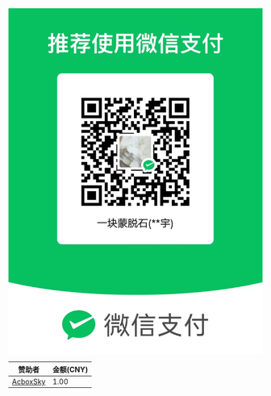 <div style="display: flex; justify-content: center;">
  <img style="max-height: 50vh;" alt="montmorillonite_" src="/sponsors/WeChat.jpg">
</div>
<div align="center">

| 赞助者                                      | 金额(CNY) |
| ------------------------------------------- | --------- |
| [AcboxSky](https://github.com/sheepbox8646) | 1.00      |

</div>
